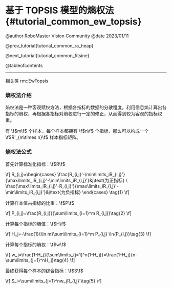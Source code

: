 基于 TOPSIS 模型的熵权法 {#tutorial_common_ew_topsis}
============

@author RoboMaster Vision Community
@date 2023/01/11

@prev_tutorial{tutorial_common_ra_heap}

@next_tutorial{tutorial_common_fitsine}

@tableofcontents

------

相关类 rm::EwTopsis

### 熵权法介绍

熵权法是一种客观赋权方法，根据各指标的数据的分散程度，利用信息熵计算出各指标的熵权，再根据各指标对熵权进行一定的修正，从而得到较为客观的指标权重。

有 \f$m\f$ 个样本，每个样本都拥有 \f$n\f$ 个指标，那么可以构成一个 \f$R'_{m\times n}\f$ 样本指标矩阵。

### 熵权法公式

首先计算标准化指标：\f$R\f$

\f[
R_{i,j}=\begin{cases}
\frac{R_{i,j}'-\min\limits_iR_{i,j}'}{\max\limits_iR_{i,j}'-\min\limits_iR_{i,j}'}&j\text{为正指标} \\
\frac{\max\limits_iR_{i,j}'-R_{i,j}'}{\max\limits_iR_{i,j}'-\min\limits_iR_{i,j}'}&j\text{为负指标}
\end{cases}
\tag{1}
\f]

计算样本值占指标的比重：\f$P\f$

\f[
P_{i,j}=\frac{R_{i,j}}{\sum\limits_{i=1}^m R_{i,j}}\tag{2}
\f]

计算每个指标的熵值：\f$H\f$

\f[
H_j=-\frac{1}{\ln m}\sum\limits_{i=1}^m P_{i,j} \ln{P_{i,j}}\tag{3}
\f]

计算每个指标的熵权：\f$w\f$

\f[
w_j=\frac{1-H_j}{\sum\limits_{j=1}^n(1-H_j)}=\frac{1-H_j}{n-\sum\limits_{j=1}^nH_j}\tag{4}
\f]

最终获得每个样本的综合指标：\f$S\f$

\f[
S_i=\sum\limits_{j=1}^nw_jR_{i,j}'\tag{5}
\f]
